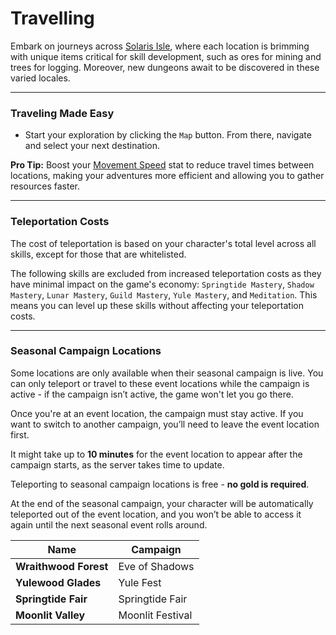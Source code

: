 # Travelling

Embark on journeys across [Solaris Isle](/wiki/lore/solaris-isle?same_window=true), where each location is brimming with unique items critical for skill development, such as ores for mining and trees for logging. Moreover, new dungeons await to be discovered in these varied locales.

---

### Traveling Made Easy

- Start your exploration by clicking the `Map` button. From there, navigate and select your next destination.

**Pro Tip:** Boost your [Movement Speed](/wiki/character/stats?same_window=true) stat to reduce travel times between locations, making your adventures more efficient and allowing you to gather resources faster.

---

### Teleportation Costs

The cost of teleportation is based on your character's total level across all skills, except for those that are whitelisted.

The following skills are excluded from increased teleportation costs as they have minimal impact on the game's economy: `Springtide Mastery`, `Shadow Mastery`, `Lunar Mastery`, `Guild Mastery`, `Yule Mastery`, and `Meditation`. This means you can level up these skills without affecting your teleportation costs.

---

### Seasonal Campaign Locations

Some locations are only available when their seasonal campaign is live. You can only teleport or travel to these event locations while the campaign is active - if the campaign isn’t active, the game won't let you go there.

Once you're at an event location, the campaign must stay active. If you want to switch to another campaign, you’ll need to leave the event location first.

It might take up to __10 minutes__ for the event location to appear after the campaign starts, as the server takes time to update.

Teleporting to seasonal campaign locations is free - __no gold is required__.

At the end of the seasonal campaign, your character will be automatically teleported out of the event location, and you won’t be able to access it again until the next seasonal event rolls around.

| Name | Campaign |
| ---- | ----- |
| __Wraithwood Forest__ | Eve of Shadows|
| __Yulewood Glades__ | Yule Fest |
| __Springtide Fair__ | Springtide Fair |
| __Moonlit Valley__ | Moonlit Festival | 
